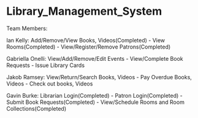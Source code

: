 # Library_Management_System
Team Members:

Ian Kelly:  Add/Remove/View Books, Videos(Completed) - View Rooms(Completed) - View/Register/Remove Patrons(Completed)

Gabriella Onelli: View/Add/Remove/Edit Events - View/Complete Book Requests - Issue Library Cards

Jakob Ramsey: View/Return/Search Books, Videos - Pay Overdue Books, Videos - Check out books, Videos

Gavin Burke: Librarian Login(Completed) - Patron Login(Completed) - Submit Book Requests(Completed) - View/Schedule Rooms and Room Collections(Completed) 
